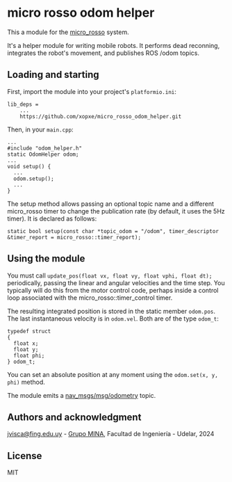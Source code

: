 # micro rosso odom helper

This a module for the [micro_rosso](https://github.com/xopxe/micro_rosso_platformio) system.

It's a helper module for writing mobile robots. It performs dead reconning, integrates the robot's movement, and publishes ROS /odom topics.

## Loading and starting

First, import the module into your project's `platformio.ini`:

```
lib_deps =
    ...
    https://github.com/xopxe/micro_rosso_odom_helper.git
```

Then, in your `main.cpp`:

```
...
#include "odom_helper.h"
static OdomHelper odom;
...
void setup() {
  ...
  odom.setup();
  ...
}
```

The setup method allows passing an optional topic name and a different micro_rosso timer to change the publication rate (by default, it uses the 5Hz timer). It is declared as follows:

```
static bool setup(const char *topic_odom = "/odom", timer_descriptor &timer_report = micro_rosso::timer_report);
```

## Using the module

You must call `update_pos(float vx, float vy, float vphi, float dt);` periodically, passing the linear and angular velocities and the time step. You typically will do this from the motor control code, perhaps inside a control loop associated with the micro_rosso::timer_control timer.

The resulting integrated position is stored in the static member `odom.pos`. The last instantaneous velocity is in `odom.vel`. Both are of the type `odom_t`:

```
typedef struct
{
  float x;
  float y;
  float phi;
} odom_t;
```

You can set an absolute position at any moment using the `odom.set(x, y, phi)` method.

The module emits a [nav_msgs/msg/odometry](https://docs.ros2.org/foxy/api/nav_msgs/msg/Odometry.html) topic.

## Authors and acknowledgment

jvisca@fing.edu.uy - [Grupo MINA](https://www.fing.edu.uy/inco/grupos/mina/), Facultad de Ingeniería - Udelar, 2024

## License

MIT


